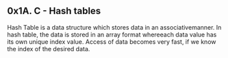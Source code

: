 ##  0x1A. C - Hash tables

Hash Table is a data structure which stores data in an associativemanner. In hash table, the data is stored in an array format whereeach data value has its own unique index value. Access of data becomes very fast, if we know the index of the desired data.
